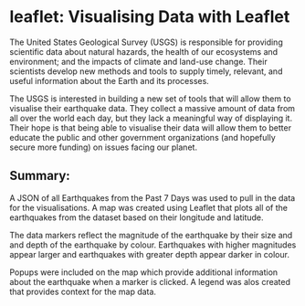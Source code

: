# leaflet: Visualising Data with Leaflet

The United States Geological Survey (USGS) is responsible for providing scientific data about natural hazards, the health of our ecosystems and environment; and the impacts of climate and land-use change. Their scientists develop new methods and tools to supply timely, relevant, and useful information about the Earth and its processes.

The USGS is interested in building a new set of tools that will allow them to visualise their earthquake data. They collect a massive amount of data from all over the world each day, but they lack a meaningful way of displaying it. Their hope is that being able to visualise their data will allow them to better educate the public and other government organizations (and hopefully secure more funding) on issues facing our planet.

## Summary:
A JSON of all Earthquakes from the Past 7 Days was used to pull in the data for the visualisations. A map was created using Leaflet that plots all of the earthquakes from the dataset based on their longitude and latitude.

The data markers reflect the magnitude of the earthquake by their size and and depth of the earthquake by colour. Earthquakes with higher magnitudes appear larger and earthquakes with greater depth appear darker in colour.

Popups were included on the map which provide additional information about the earthquake when a marker is clicked. A legend was alos created that provides context for the map data.


